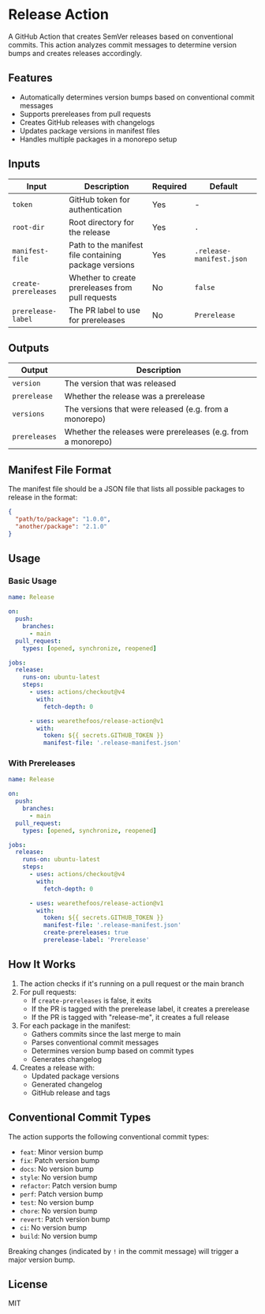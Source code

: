 # Release Action

A GitHub Action that creates SemVer releases based on conventional commits. This
action analyzes commit messages to determine version bumps and creates releases
accordingly.

## Features

- Automatically determines version bumps based on conventional commit messages
- Supports prereleases from pull requests
- Creates GitHub releases with changelogs
- Updates package versions in manifest files
- Handles multiple packages in a monorepo setup

## Inputs

| Input                | Description                                           | Required | Default                  |
| -------------------- | ----------------------------------------------------- | -------- | ------------------------ |
| `token`              | GitHub token for authentication                       | Yes      | -                        |
| `root-dir`           | Root directory for the release                        | Yes      | `.`                      |
| `manifest-file`      | Path to the manifest file containing package versions | Yes      | `.release-manifest.json` |
| `create-prereleases` | Whether to create prereleases from pull requests      | No       | `false`                  |
| `prerelease-label`   | The PR label to use for prereleases                   | No       | `Prerelease`             |

## Outputs

| Output        | Description                                                  |
| ------------- | ------------------------------------------------------------ |
| `version`     | The version that was released                                |
| `prerelease`  | Whether the release was a prerelease                         |
| `versions`    | The versions that were released (e.g. from a monorepo)       |
| `prereleases` | Whether the releases were prereleases (e.g. from a monorepo) |

## Manifest File Format

The manifest file should be a JSON file that lists all possible packages to
release in the format:

```json
{
  "path/to/package": "1.0.0",
  "another/package": "2.1.0"
}
```

## Usage

### Basic Usage

```yaml
name: Release

on:
  push:
    branches:
      - main
  pull_request:
    types: [opened, synchronize, reopened]

jobs:
  release:
    runs-on: ubuntu-latest
    steps:
      - uses: actions/checkout@v4
        with:
          fetch-depth: 0

      - uses: wearethefoos/release-action@v1
        with:
          token: ${{ secrets.GITHUB_TOKEN }}
          manifest-file: '.release-manifest.json'
```

### With Prereleases

```yaml
name: Release

on:
  push:
    branches:
      - main
  pull_request:
    types: [opened, synchronize, reopened]

jobs:
  release:
    runs-on: ubuntu-latest
    steps:
      - uses: actions/checkout@v4
        with:
          fetch-depth: 0

      - uses: wearethefoos/release-action@v1
        with:
          token: ${{ secrets.GITHUB_TOKEN }}
          manifest-file: '.release-manifest.json'
          create-prereleases: true
          prerelease-label: 'Prerelease'
```

## How It Works

1. The action checks if it's running on a pull request or the main branch
2. For pull requests:
   - If `create-prereleases` is false, it exits
   - If the PR is tagged with the prerelease label, it creates a prerelease
   - If the PR is tagged with "release-me", it creates a full release
3. For each package in the manifest:
   - Gathers commits since the last merge to main
   - Parses conventional commit messages
   - Determines version bump based on commit types
   - Generates changelog
4. Creates a release with:
   - Updated package versions
   - Generated changelog
   - GitHub release and tags

## Conventional Commit Types

The action supports the following conventional commit types:

- `feat`: Minor version bump
- `fix`: Patch version bump
- `docs`: No version bump
- `style`: No version bump
- `refactor`: Patch version bump
- `perf`: Patch version bump
- `test`: No version bump
- `chore`: No version bump
- `revert`: Patch version bump
- `ci`: No version bump
- `build`: No version bump

Breaking changes (indicated by `!` in the commit message) will trigger a major
version bump.

## License

MIT
